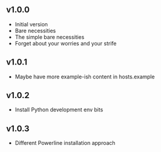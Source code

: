 ## v1.0.0

- Initial version
- Bare necessities
- The simple bare necessities
- Forget about your worries and your strife

## v1.0.1

- Maybe have more example-ish content in hosts.example

## v1.0.2

- Install Python development env bits

## v1.0.3

- Different Powerline installation approach
